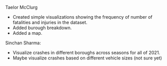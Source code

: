 Taelor McClurg
- Created simple visualizations showing the frequency of number of fatalities and injuries in the dataset.
- Added burough breakdown.
- Added a map.

Sinchan Sharma:

- Visualize crashes in different boroughs across seasons for all of 2021.
- Maybe visualize crashes based on different vehicle sizes (not sure yet)
```python

```

